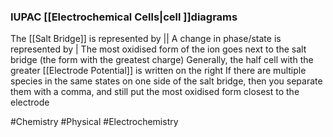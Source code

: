### IUPAC [[Electrochemical Cells|cell ]]diagrams
The [[Salt Bridge]] is represented by $| |$
A change in phase/state is represented by $|$
The most oxidised form of the ion goes next to the salt bridge (the form with the greatest charge)
Generally, the half cell with the greater [[Electrode Potential]] is written on the right 
If there are multiple species in the same states on one side of the salt bridge, then you separate them with a comma, and still put the most oxidised form closest to the electrode

#Chemistry #Physical #Electrochemistry 